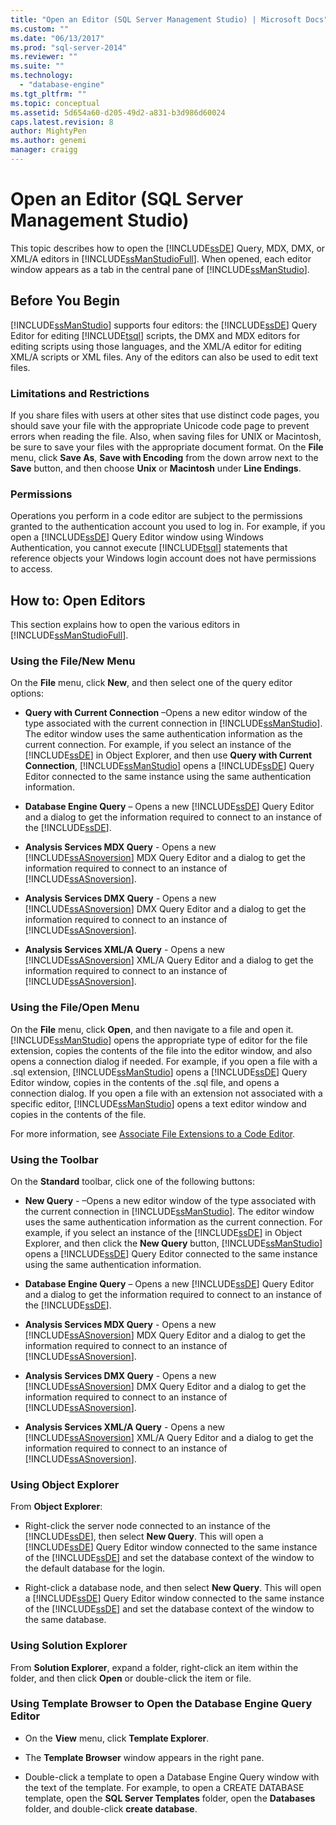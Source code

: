 ```yaml
---
title: "Open an Editor (SQL Server Management Studio) | Microsoft Docs"
ms.custom: ""
ms.date: "06/13/2017"
ms.prod: "sql-server-2014"
ms.reviewer: ""
ms.suite: ""
ms.technology: 
  - "database-engine"
ms.tgt_pltfrm: ""
ms.topic: conceptual
ms.assetid: 5d654a60-d205-49d2-a831-b3d986d60024
caps.latest.revision: 8
author: MightyPen
ms.author: genemi
manager: craigg
---
```

# Open an Editor (SQL Server Management Studio)
  This topic describes how to open the [!INCLUDE[ssDE](../../includes/ssde-md.md)] Query, MDX, DMX, or XML/A editors in [!INCLUDE[ssManStudioFull](../../includes/ssmanstudiofull-md.md)]. When opened, each editor window appears as a tab in the central pane of [!INCLUDE[ssManStudio](../../includes/ssmanstudio-md.md)].  
  
## Before You Begin  
 [!INCLUDE[ssManStudio](../../includes/ssmanstudio-md.md)] supports four editors: the [!INCLUDE[ssDE](../../includes/ssde-md.md)] Query Editor for editing [!INCLUDE[tsql](../../includes/tsql-md.md)] scripts, the DMX and MDX editors for editing scripts using those languages, and the XML/A editor for editing XML/A scripts or XML files. Any of the editors can also be used to edit text files.  
  
### Limitations and Restrictions  
 If you share files with users at other sites that use distinct code pages, you should save your file with the appropriate Unicode code page to prevent errors when reading the file. Also, when saving files for UNIX or Macintosh, be sure to save your files with the appropriate document format. On the **File** menu, click **Save As**, **Save with Encoding** from the down arrow next to the **Save** button, and then choose **Unix** or **Macintosh** under **Line Endings**.  
  
### Permissions  
 Operations you perform in a code editor are subject to the permissions granted to the authentication account you used to log in. For example, if you open a [!INCLUDE[ssDE](../../includes/ssde-md.md)] Query Editor window using Windows Authentication, you cannot execute [!INCLUDE[tsql](../../includes/tsql-md.md)] statements that reference objects your Windows login account does not have permissions to access.  
  
## How to: Open Editors  
 This section explains how to open the various editors in [!INCLUDE[ssManStudioFull](../../includes/ssmanstudiofull-md.md)].  
  
### Using the File/New Menu  
 On the **File** menu, click **New**, and then select one of the query editor options:  
  
-   **Query with Current Connection** –Opens a new editor window of the type associated with the current connection in [!INCLUDE[ssManStudio](../../includes/ssmanstudio-md.md)]. The editor window uses the same authentication information as the current connection. For example, if you select an instance of the [!INCLUDE[ssDE](../../includes/ssde-md.md)] in Object Explorer, and then use **Query with Current Connection**, [!INCLUDE[ssManStudio](../../includes/ssmanstudio-md.md)] opens a [!INCLUDE[ssDE](../../includes/ssde-md.md)] Query Editor connected to the same instance using the same authentication information.  
  
-   **Database Engine Query** – Opens a new [!INCLUDE[ssDE](../../includes/ssde-md.md)] Query Editor and a dialog to get the information required to connect to an instance of the [!INCLUDE[ssDE](../../includes/ssde-md.md)].  
  
-   **Analysis Services MDX Query** - Opens a new [!INCLUDE[ssASnoversion](../../includes/ssasnoversion-md.md)] MDX Query Editor and a dialog to get the information required to connect to an instance of [!INCLUDE[ssASnoversion](../../includes/ssasnoversion-md.md)].  
  
-   **Analysis Services DMX Query** - Opens a new [!INCLUDE[ssASnoversion](../../includes/ssasnoversion-md.md)] DMX Query Editor and a dialog to get the information required to connect to an instance of [!INCLUDE[ssASnoversion](../../includes/ssasnoversion-md.md)].  
  
-   **Analysis Services XML/A Query** - Opens a new [!INCLUDE[ssASnoversion](../../includes/ssasnoversion-md.md)] XML/A Query Editor and a dialog to get the information required to connect to an instance of [!INCLUDE[ssASnoversion](../../includes/ssasnoversion-md.md)].  
  
### Using the File/Open Menu  
 On the **File** menu, click **Open**, and then navigate to a file and open it. [!INCLUDE[ssManStudio](../../includes/ssmanstudio-md.md)] opens the appropriate type of editor for the file extension, copies the contents of the file into the editor window, and also opens a connection dialog if needed. For example, if you open a file with a .sql extension, [!INCLUDE[ssManStudio](../../includes/ssmanstudio-md.md)] opens a [!INCLUDE[ssDE](../../includes/ssde-md.md)] Query Editor window, copies in the contents of the .sql file, and opens a connection dialog. If you open a file with an extension not associated with a specific editor, [!INCLUDE[ssManStudio](../../includes/ssmanstudio-md.md)] opens a text editor window and copies in the contents of the file.  
  
 For more information, see [Associate File Extensions to a Code Editor](associate-file-extensions-to-a-code-editor.md).  
  
### Using the Toolbar  
 On the **Standard** toolbar, click one of the following buttons:  
  
-   **New Query** - –Opens a new editor window of the type associated with the current connection in [!INCLUDE[ssManStudio](../../includes/ssmanstudio-md.md)]. The editor window uses the same authentication information as the current connection. For example, if you select an instance of the [!INCLUDE[ssDE](../../includes/ssde-md.md)] in Object Explorer, and then click the **New Query** button, [!INCLUDE[ssManStudio](../../includes/ssmanstudio-md.md)] opens a [!INCLUDE[ssDE](../../includes/ssde-md.md)] Query Editor connected to the same instance using the same authentication information.  
  
-   **Database Engine Query** – Opens a new [!INCLUDE[ssDE](../../includes/ssde-md.md)] Query Editor and a dialog to get the information required to connect to an instance of the [!INCLUDE[ssDE](../../includes/ssde-md.md)].  
  
-   **Analysis Services MDX Query** - Opens a new [!INCLUDE[ssASnoversion](../../includes/ssasnoversion-md.md)] MDX Query Editor and a dialog to get the information required to connect to an instance of [!INCLUDE[ssASnoversion](../../includes/ssasnoversion-md.md)].  
  
-   **Analysis Services DMX Query** - Opens a new [!INCLUDE[ssASnoversion](../../includes/ssasnoversion-md.md)] DMX Query Editor and a dialog to get the information required to connect to an instance of [!INCLUDE[ssASnoversion](../../includes/ssasnoversion-md.md)].  
  
-   **Analysis Services XML/A Query** - Opens a new [!INCLUDE[ssASnoversion](../../includes/ssasnoversion-md.md)] XML/A Query Editor and a dialog to get the information required to connect to an instance of [!INCLUDE[ssASnoversion](../../includes/ssasnoversion-md.md)].  
  
### Using Object Explorer  
 From **Object Explorer**:  
  
-   Right-click the server node connected to an instance of the [!INCLUDE[ssDE](../../includes/ssde-md.md)], then select **New Query**. This will open a [!INCLUDE[ssDE](../../includes/ssde-md.md)] Query Editor window connected to the same instance of the [!INCLUDE[ssDE](../../includes/ssde-md.md)] and set the database context of the window to the default database for the login.  
  
-   Right-click a database node, and then select **New Query**. This will open a [!INCLUDE[ssDE](../../includes/ssde-md.md)] Query Editor window connected to the same instance of the [!INCLUDE[ssDE](../../includes/ssde-md.md)] and set the database context of the window to the same database.  
  
### Using Solution Explorer  
 From **Solution Explorer**, expand a folder, right-click an item within the folder, and then click **Open** or double-click the item or file.  
  
### Using Template Browser to Open the Database Engine Query Editor  
  
-   On the **View** menu, click **Template Explorer**.  
  
-   The **Template Browser** window appears in the right pane.  
  
-   Double-click a template to open a Database Engine Query window with the text of the template. For example, to open a CREATE DATABASE template, open the **SQL Server Templates** folder, open the **Databases** folder, and double-click **create database**.  
  
  
